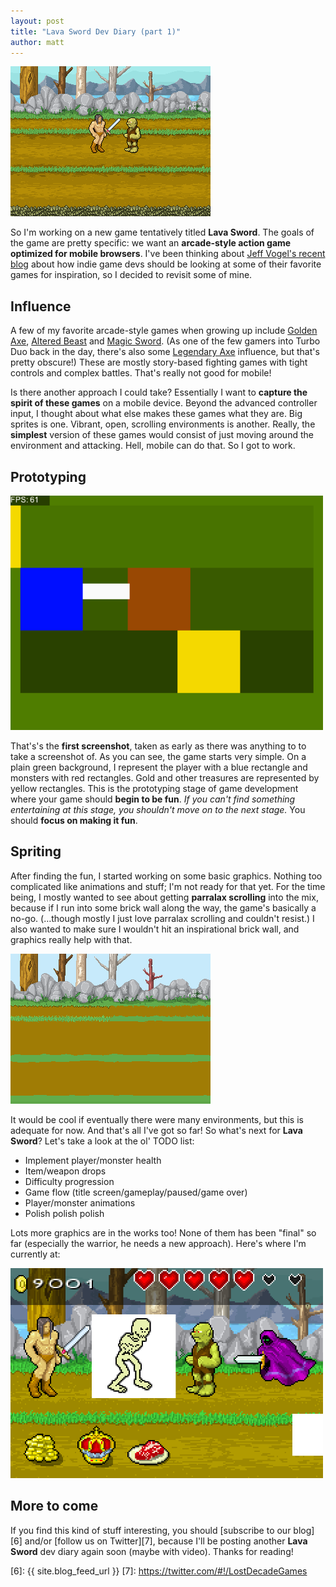 ```yaml
---
layout: post
title: "Lava Sword Dev Diary (part 1)"
author: matt
---
```


<div class="full-frame"><img alt="Lava Sword environment #2" src="/media/images/posts/lava_sword/lava_sword_02.png"></div>

So I'm working on a new game tentatively titled **Lava Sword**. The goals of the game are pretty specific: we want an **arcade-style action game optimized for mobile browsers**. I've been thinking about [Jeff Vogel's recent blog][1] about how indie game devs should be looking at some of their favorite games for inspiration, so I decided to revisit some of mine.

## Influence

A few of my favorite arcade-style games when growing up include [Golden Axe][2], [Altered Beast][3] and [Magic Sword][4]. (As one of the few gamers into Turbo Duo back in the day, there's also some [Legendary Axe][5] influence, but that's pretty obscure!) These are mostly story-based fighting games with tight controls and complex battles. That's really not good for mobile!

Is there another approach I could take? Essentially I want to **capture the spirit of these games** on a mobile device. Beyond the advanced controller input, I thought about what else makes these games what they are. Big sprites is one. Vibrant, open, scrolling environments is another. Really, the **simplest** version of these games would consist of just moving around the environment and attacking. Hell, mobile can do that. So I got to work.

## Prototyping

<img alt="First pass: rectangles!" src="/media/images/posts/lava_sword/rectangles.png">

That's's the **first screenshot**, taken as early as there was anything to to take a screenshot of. As you can see, the game starts very simple. On a plain green background, I represent the player with a blue rectangle and monsters with red rectangles. Gold and other treasures are represented by yellow rectangles. This is the prototyping stage of game development where your game should **begin to be fun**. _If you can't find something entertaining at this stage, you shouldn't move on to the next stage._ You should **focus on making it fun**.

## Spriting

After finding the fun, I started working on some basic graphics. Nothing too complicated like animations and stuff; I'm not ready for that yet. For the time being, I mostly wanted to see about getting **parralax scrolling** into the mix, because if I run into some brick wall along the way, the game's basically a no-go. (…though mostly I just love parralax scrolling and couldn't resist.) I also wanted to make sure I wouldn't hit an inspirational brick wall, and graphics really help with that.

<div class="full-frame"><img alt="Lava Sword environment #1" src="/media/images/posts/lava_sword/lava_sword_01.png"></div>

It would be cool if eventually there were many environments, but this is adequate for now. And that's all I've got so far! So what's next for **Lava Sword**? Let's take a look at the ol' TODO list:

* Implement player/monster health
* Item/weapon drops
* Difficulty progression
* Game flow (title screen/gameplay/paused/game over)
* Player/monster animations
* Polish polish polish

Lots more graphics are in the works too! None of them has been "final" so far (especially the warrior, he needs a new approach). Here's where I'm currently at:

<img alt="More Lava Sword graphics coming" src="/media/images/posts/lava_sword/more_gfx_coming.png">

## More to come

If you find this kind of stuff interesting, you should [subscribe to our blog][6] and/or [follow us on Twitter][7], because I'll be posting another **Lava Sword** dev diary again soon (maybe with video). Thanks for reading!

[1]: http://www.gamasutra.com/view/feature/6698/principles_of_an_indie_game_bottom_.php
[2]: http://www.youtube.com/watch?v=hU6E8ZuTMxA
[3]: http://www.youtube.com/watch?v=9N93qVpk1Wc
[4]: http://www.youtube.com/watch?v=SKRXg0AISG4
[5]: http://www.youtube.com/watch?v=wrp5gsfqckU
[6]: {{ site.blog_feed_url }}
[7]: https://twitter.com/#!/LostDecadeGames
